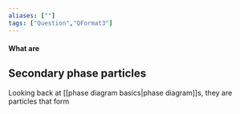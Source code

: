 ```yaml
---
aliases: [""]
tags: ["Question","QFormat3"]
---
```


#### What are
## Secondary phase particles
Looking back at [[phase diagram basics|phase diagram]]s, they are particles that form